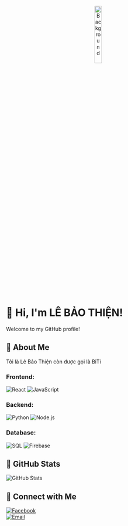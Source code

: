 <!-- Background Image -->
<p align="center">
  <img src="https://scontent.fsgn5-15.fna.fbcdn.net/v/t39.30808-6/469522732_2137841116630957_661596625779349055_n.jpg?_nc_cat=111&ccb=1-7&_nc_sid=6ee11a&_nc_eui2=AeF-Ee-4wLfpaQRU6qxoeL0on4HqPw61pEOfgeo_DrWkQ26qf6MVyKjMRpq2OV85edaZBoOMOlOzaNgfWAaknn3o&_nc_ohc=HRYPBDBaq-MQ7kNvgHCWAEO&_nc_zt=23&_nc_ht=scontent.fsgn5-15.fna&_nc_gid=AvoeCHT1Jcbw4kXnRagpGCH&oh=00_AYCm0U_irp2PDlGBbaKpSLe-XvkiMaYlwsYGFYXIhq2o3Q&oe=6781C4C0" alt="Background" width="20%" />
</p>

# 👋 Hi, I'm LÊ BẢO THIỆN!
Welcome to my GitHub profile! 
## 🚀 About Me
Tôi là Lê Bảo Thiện còn được gọi là BiTi
### Frontend:
![React](https://img.shields.io/badge/-React-61DBFB?style=flat&logo=react&logoColor=white) ![JavaScript](https://img.shields.io/badge/-JavaScript-F7DF1E?style=flat&logo=javascript&logoColor=white)
### Backend:
![Python](https://img.shields.io/badge/-Python-3776AB?style=flat&logo=python&logoColor=white) ![Node.js](https://img.shields.io/badge/-Node.js-339933?style=flat&logo=node.js&logoColor=white)
### Database:
![SQL](https://img.shields.io/badge/-SQL-003B57?style=flat&logo=postgresql&logoColor=white) ![Firebase](https://img.shields.io/badge/-Firebase-FFCA28?style=flat&logo=firebase&logoColor=black)
## 🌟 GitHub Stats
![GitHub Stats](https://github-readme-stats.vercel.app/api?username=BiTi1903&show_icons=true&hide_title=true&hide=prs&count_private=true&theme=radical)
## 🤝 Connect with Me
[![Facebook](https://img.shields.io/badge/Facebook-1877F2?style=flat&logo=facebook&logoColor=white)](https://www.facebook.com/dunghackfemnha/)  
[![Email](https://img.shields.io/badge/Email-0078D4?style=flat&logo=microsoft-outlook&logoColor=white)](mailto:lethien1932003@gmail.com)

